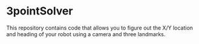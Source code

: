 # 3pointSolver
This repository contains code that allows you to figure out the X/Y location and heading of your robot using a camera and three landmarks.
